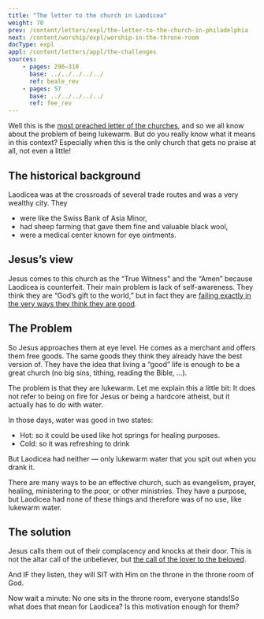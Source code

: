```yaml
---
title: "The letter to the church in Laodicea"
weight: 70
prev: /content/letters/expl/the-letter-to-the-church-in-philadelphia
next: /content/worship/expl/worship-in-the-throne-room
docType: expl
appl: /content/letters/appl/the-challenges
sources: 
    - pages: 296–310
      base: ../../../../../
      ref: beale_rev
    - pages: 57
      base: ../../../../../
      ref: fee_rev
---
```


Well this is the [most preached letter of the churches](https://www.bibleserver.com/NIV/Revelation3%3A14-22), and so we all know about the problem of being lukewarm. But do you really know what it means in this context? Especially when this is the only church that gets no praise at all, not even a little!

## The historical background

<a name="a3f2"></a>
Laodicea was at the crossroads of several trade routes and was a very wealthy city. They

- were like the Swiss Bank of Asia Minor,
- had sheep farming that gave them fine and valuable black wool,
- were a medical center known for eye ointments.

## Jesus’s view

<a name="6bbf"></a>
Jesus comes to this church as the “True Witness” and the “Amen” because Laodicea is counterfeit. Their main problem is lack of self-awareness. They think they are “God’s gift to the world,” but in fact they are [failing exactly in the very ways they think they are good](https://www.bibleserver.com/NIV/Revelation3%3A17).

## The Problem

<a name="d6b2"></a>
So Jesus approaches them at eye level. He comes as a merchant and offers them free goods. The same goods they think they already have the best version of. They have the idea that living a “good” life is enough to be a great church (no big sins, tithing, reading the Bible, ...).

The problem is that they are lukewarm. Let me explain this a little bit: It does not refer to being on fire for Jesus or being a hardcore atheist, but it actually has to do with water.

In those days, water was good in two states:
- Hot: so it could be used like hot springs for healing purposes.
- Cold: so it was refreshing to drink

But Laodicea had neither — only lukewarm water that you spit out when you drank it.

There are many ways to be an effective church, such as evangelism, prayer, healing, ministering to the poor, or other ministries. They have a purpose, but Laodicea had none of these things and therefore was of no use, like lukewarm water.

## The solution

Jesus calls them out of their complacency and knocks at their door. This is not the altar call of the unbeliever, but [the call of the lover to the beloved](https://www.bibleserver.com/NIV/Song%20of%20Solomon5%3A1-5).

And IF they listen, they will SIT with Him on the throne in the throne room of God.

Now wait a minute: No one sits in the throne room, everyone stands!So what does that mean for Laodicea? Is this motivation enough for them?
